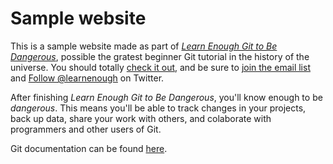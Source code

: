 # Sample website

This is a sample website made as part of [*Learn Enough Git to Be Dangerous*](http://www.learnenough.com/git-tutorial), possible the gratest beginner Git tutorial in the history of the universe. You should totally [check it out](https://www.learnenough.com/git-tutorial), and be sure to [join the email list](http://learnenough.com/#email_list) and [Follow @learnenough](http://twitter.com/learnenough) on Twitter.


After finishing *Learn Enough Git to Be Dangerous*, you'll know enough to be *dangerous*. This means you'll be able to track changes in your projects, back up data, share your work with others, and colaborate with programmers and other users of Git.

Git documentation can be found [here](https://git-scm.com/doc).
